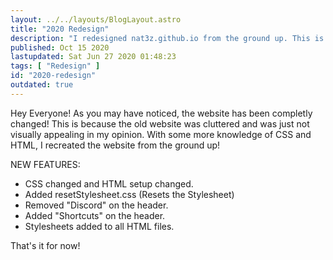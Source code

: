 ```yaml
---
layout: ../../layouts/BlogLayout.astro
title: "2020 Redesign"
description: "I redesigned nat3z.github.io from the ground up. This is the changelog."
published: Oct 15 2020
lastupdated: Sat Jun 27 2020 01:48:23
tags: [ "Redesign" ]
id: "2020-redesign"
outdated: true
---
```


Hey Everyone! As you may have noticed, the website has been completly changed! This is because the old website was cluttered and was just not visually appealing in my opinion. With some more knowledge of CSS and HTML, I recreated the website from the ground up!

NEW FEATURES:
* CSS changed and HTML setup changed.
* Added resetStylesheet.css (Resets the Stylesheet)
* Removed "Discord" on the header.
* Added "Shortcuts" on the header.
* Stylesheets added to all HTML files.

That's it for now!